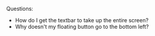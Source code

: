 Questions: 
* How do I get the textbar to take up the entire screen? 
* Why doesn't my floating button go to the bottom left? 